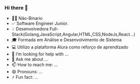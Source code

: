 ### Hi there 👋

- 🏳️‍⚧ Não-Binario
- ✅ Software Engineer Junior.
- 💡 Desenvolvedora Full-Stack(Golang,JavaScript,Angular,HTML,CSS,NodeJs,React...)
- 🎓 Formada em Análise e Desenvolvimento de Sistema
- 💻 Utilizo a plataforma Alura como reforço de aprendizado
- 🤔 I’m looking for help with ...
- 💬 Ask me about ...
- 📫 How to reach me: ...
- 😄 Pronouns: ...
- ⚡ Fun fact: ...

